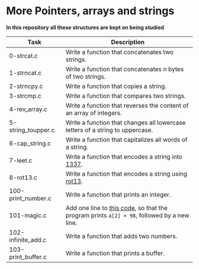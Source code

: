 # More Pointers, arrays and strings

**In this repository all these structures are kept on being studied**

| Task | Description |
|--|--|
| 0-strcat.c | Write a function that concatenates two strings. |
| 1-strncat.c | Write a function that concatenates n bytes of two strings. |
| 2-strncpy.c | Write a function that copies a string. |
| 3-strcmp.c | Write a function that compares two strings. |
|4-rev_array.c  | Write a function that reverses the content of an array of integers. |
| 5-string_toupper.c | Write a function that changes all lowercase letters of a string to uppercase. |
| 6-cap_string.c | Write a function that capitalizes all words of a string. |
| 7-leet.c | Write a function that encodes a string into [1337](https://intranet.hbtn.io/rltoken/HDZQ5imXboSDnMXO9P0-Tg "1337"). |
| 8-rot13.c | Write a function that encodes a string using [rot13](https://intranet.hbtn.io/rltoken/IFaBd0QrK-h50gV7IoW9iQ "rot13"). |
| 100-print_number.c | Write a function that prints an integer. |
| 101-magic.c | Add one line to [this code](https://github.com/holbertonschool/make_magic_happen/blob/master/magic.c "this code"), so that the program prints `a[2] = 98`, followed by a new line. |
| 102-infinite_add.c | Write a function that adds two numbers. |
| 103-print_buffer.c |  Write a function that prints a buffer. |

